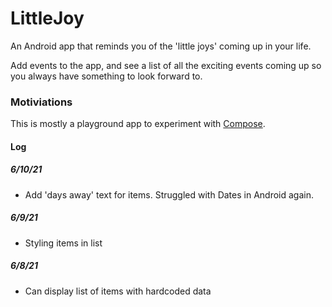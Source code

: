 # LittleJoy

An Android app that reminds you of the 'little joys' coming up in your life.

Add events to the app, and see a list of all the exciting events coming up so you always have something to look forward to.

### Motiviations

This is mostly a playground app to experiment with [Compose](https://developer.android.com/jetpack/compose).


#### Log

##### 6/10/21
- Add 'days away' text for items. Struggled with Dates in Android again.

##### 6/9/21
- Styling items in list

##### 6/8/21
- Can display list of items with hardcoded data
